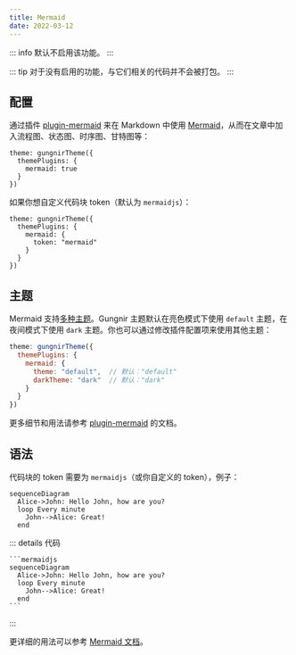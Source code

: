 ```yaml
---
title: Mermaid
date: 2022-03-12
---
```


::: info
默认不启用该功能。
:::

::: tip
对于没有启用的功能，与它们相关的代码并不会被打包。
:::


## 配置

通过插件 [plugin-mermaid](/zh/docs/plugins/mermaid/) 来在 Markdown 中使用 [Mermaid](https://mermaid-js.github.io)，从而在文章中加入流程图、状态图、时序图、甘特图等：

```js{3}
theme: gungnirTheme({
  themePlugins: {
    mermaid: true
  }
})
```

如果你想自定义代码块 token（默认为 `mermaidjs`）：

```js{4}
theme: gungnirTheme({
  themePlugins: {
    mermaid: {
      token: "mermaid"
    }
  }
})
```


## 主题

Mermaid 支持[多种主题](https://github.com/mermaid-js/mermaid/tree/develop/src/themes)。Gungnir 主题默认在亮色模式下使用 `default` 主题，在夜间模式下使用 `dark` 主题。你也可以通过修改插件配置项来使用其他主题：

```js
theme: gungnirTheme({
  themePlugins: {
    mermaid: {
      theme: "default",  // 默认："default"
      darkTheme: "dark"  // 默认："dark"
    }
  }
})
```

更多细节和用法请参考 [plugin-mermaid](/zh/docs/plugins/mermaid.html#配置项) 的文档。


## 语法

代码块的 token 需要为 `mermaidjs`（或你自定义的 token），例子：

```mermaidjs
sequenceDiagram
  Alice->John: Hello John, how are you?
  loop Every minute
    John-->Alice: Great!
  end
```

::: details 代码
~~~
```mermaidjs
sequenceDiagram
  Alice->John: Hello John, how are you?
  loop Every minute
    John-->Alice: Great!
  end
```
~~~
:::

更详细的用法可以参考 [Mermaid 文档](https://mermaid-js.github.io)。
